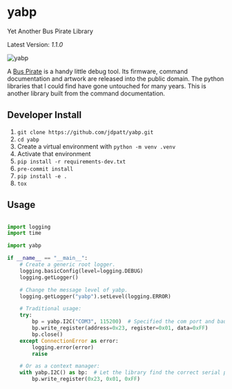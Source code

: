 # yabp

Yet Another Bus Pirate Library

Latest Version: *1.1.0*

![yabp](https://github.com/jdpatt/yabp/workflows/yabp/badge.svg)

A [Bus Pirate](http://dangerousprototypes.com/docs/Bus_Pirate) is a handy little debug tool.  Its
firmware, command documentation and artwork are released into the public domain.  The python libraries that I could find have gone untouched for many years. This is another library built from the command documentation.

## Developer Install

1. `git clone https://github.com/jdpatt/yabp.git`
2. `cd yabp`
3. Create a virtual environment with `python -m venv .venv`
4. Activate that environment
5. `pip install -r requirements-dev.txt`
6. `pre-commit install`
7. `pip install -e .`
8. `tox`

## Usage

```python

import logging
import time

import yabp

if __name__ == "__main__":
    # Create a generic root logger.
    logging.basicConfig(level=logging.DEBUG)
    logging.getLogger()

    # Change the message level of yabp.
    logging.getLogger("yabp").setLevel(logging.ERROR)

    # Traditional usage:
    try:
        bp = yabp.I2C("COM3", 115200)  # Specified the com port and baud rate.
        bp.write_register(address=0x23, register=0x01, data=0xFF)
        bp.close()
    except ConnectionError as error:
        logging.error(error)
        raise

    # Or as a context manager:
    with yabp.I2C() as bp:  # Let the library find the correct serial port.
        bp.write_register(0x23, 0x01, 0xFF)
```
